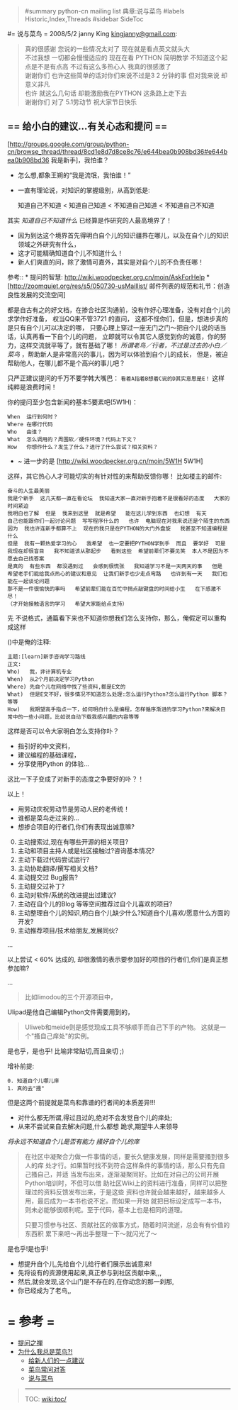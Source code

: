 > #summary python-cn mailing list 典章:说与菜鸟
> #labels Historic,Index,Threads
> #sidebar SideToc

#= 说与菜鸟 =
2008/5/2 janny King <kingjanny@gmail.com>:

> 真的很感谢     您说的一些情况太对了    现在就是看点英文就头大  
> 不过我想  一切都会慢慢适应的      现在在看 PYTHON 简明教学
> 不知道这个起点是不是有点高    不过有这么多热心人  我真的很感激了     
> 谢谢你们   也许这些简单的话对你们来说不过是3 2  分钟的事
> 但对我来说  却意义非凡  
> 也许    就这么几句话    却能激励我在PYTHON 这条路上走下去  
> 谢谢你们  对了  5.1劳动节 祝大家节日快乐 


## == 给小白的建议...有关心态和提问 ==
[http://groups.google.com/group/python-cn/browse_thread/thread/8cd1e8d7d8ce8c76/e644bea0b908bd36#e644bea0b908bd36 我是新手]，我怕谁？

 * 怎么想,都象王朔的“我是流氓，我怕谁！”
 * 一直有理论说，对知识的掌握级别，从高到低是:


    知道自己不知道
        < 知道自己知道
            < 不知道自己知道
                < 不知道自己不知道



其实 *知道自已不知道什么* 已经算是作研究的人最高境界了！
 * 因为到达这个境界首先得明白自个儿的知识疆界在哪儿，以及在自个儿的知识领域之外研究有什么，
 * 这才可能精确知道自个儿不知道什么！
 * 新人们爽直的问，除了激情可嘉外，其实是对自个儿的不负责任哪！

参考::
    * 提问的智慧: http://wiki.woodpecker.org.cn/moin/AskForHelp
    * [http://zoomquiet.org/res/s5/050730-usMaillist/ 邮件列表的规范和礼节：创造良性发展的交流空间]

都是自古有之的好文档，在掺合社区沟通前，没有作好心理准备，没有对自个儿的求学作好准备，
权当QQ来不管3721 的直问，
这都不怪你们，但是，想进步真的是只有自个儿可以决定的哪，
只要心理上穿过一座无门之门～把自个儿说的话当话，认真再看一下自个儿的问题，
立即就可以令其它人感觉到你的诚意，你的努力，这样交流就平等了，就有基础了哪！
*所谓老鸟／行者，不过是过去的小白／菜鸟* ，帮助新人是非常高兴的事儿，因为可以体验到自个儿的成长，
但是，被迫帮助他人，在哪儿都不是个高兴的事儿吧？

只严正建议提问的千万不要学韩大嘴巴： `看着A指着B想着C说的D其实意思是E！`
这样纯粹是浪费时间！

你的提问至少包含新闻的基本5要素吧(5W1H)：

    When  运行到何时？
    Where 在哪行代码
    Who   由谁？
    What  怎么调用的？周围软／硬件环境？代码上下文？
    How   你想作什么？发生了什么？进行了什么尝试？相关资料？

 * ~ 进一步的是 [http://wiki.woodpecker.org.cn/moin/5W1H 5W1H]

这样，其它热心人才可能切实的有针对性的来帮助反馈你哪！
比如楼主的邮件:

    奋斗的人生最美丽
    我是个新手  这几天都一直在看论坛  我知道大家一直对新手抱着不是很看好的态度   大家的时间紧迫 
    我明白也了解  但是  我来到这里  就是希望   能在这儿学到东西  也幻想  有天  
    自己也能跟你们一起讨论问题  写写程序什么的   也许  电脑现在对我来说还是个陌生的东西   
    因为  我也许连新手都算不上  现在的我只是在PYTHON的大门外盘旋   我甚至不知道编程是什么  
    但是  我有一颗热爱学习的心   我希望  也一定要把PYTHON学到手  而且  要学好  可是  
    我现在却很盲目   我不知道该从那起步   看到这些  希望前辈们不要见笑  本人不是因为不愿去自己找答案  
    是真的  有些东西  都没遇到过   会感到很慌张   我知道学习不是一天两天的事   但是   
    希望老手们能给我点热心的建议和意见  让我们新手也少走点弯路   也许到有一天   我们也能在一起谈论问题  
    那不是一件很愉快的事吗   希望前辈们能在百忙中捎点敲键盘的时间给小生   在下感激不尽！   
    （才开始接触语言的学习   希望大家能给点支持）


先 不说格式，通篇看下来也不知道你想我们怎么支持你，那么，俺假定可以重构成这样

()中是俺的注释:

    主题:[learn]新手咨询学习路线
    正文:
    Who)   我，非计算机专业
    When)  从2个月前决定学习Python
    Where) 先自个儿在网络中找了些资料,都是E文的
    What)  但是E文不好，很多情况不知道怎么处理:怎么运行Python?怎么运行Python 脚本？等等
    How)   我期望高手指点一下，如何明白什么是编程，怎样循序渐进的学习Python?来解决日常中的一些小问题，比如说自动下载我感兴趣的内容等等

这样是否可以令大家明白怎么支持你卟？

 * 指引好的中文资料，
 * 建议编程的基础课程，
 * 分享使用Python 的体验...

这比一下子变成了对新手的态度之争要好的卟？！

以上！

 * 用劳动庆祝劳动节是劳动人民的老传统！
 * 谁都是菜鸟走过来的...
 * 想掺合项目的行者们,你们有表现出诚意嘛?

0. 主动搜索过,现在有哪些开源的相关项目?
1. 主动和项目主持人或是社区接触过?咨询基本情况?
2. 主动下载过代码尝试运行?
3. 主动协助翻译/撰写相关文档?
4. 主动提交过 Bug报告?
5. 主动提交过补丁?
6. 主动对软件/系统的改进提出过建议?
7. 主动在自个儿的Blog 等等空间推荐过自个儿喜欢的项目?
8. 主动整理自个儿的知识,明白自个儿缺少什么?知道自个儿喜欢/愿意什么方面的开发?
9. 主动推荐项目/技术给朋友,发展同伙?

...

以上尝试 < 60% 达成的, 却很激情的表示要参加好的项目的行者们,你们是真正想参加嘛?

...

> 比如limodou的三个开源项目中，

Ulipad是他自己编辑Python文件需要用到的，

> Uliweb和meide则是感觉现成工具不够顺手而自己下手的产物。
> 这就是一个"搔自己痒处"的实例。
>

是也乎，是也乎! 比喻非常贴切,而且亲切 ;)

增补前提:

    0. 知道自个儿哪儿庠
    1. 真的去"掻"

但是这两个前提就是菜鸟和靠谱的行者间的本质差异!!!
 * 对什么都无所谓,得过且过的,绝对不会发觉自个儿的痒处;
 * 从来不尝试亲自去解决问题,什么都想 跪求,期望牛人来领导

*将永远不知道自个儿是否有能力 掻好自个儿的庠*

> 在社区中凝聚合力做一件事情的话，要长久健康发展，同样是需要搔到很多人的痒
> 处才行。如果暂时找不到符合这样条件的事情的话，那么只有先自己搔自己，并适
> 当发布出来，逐渐凝聚同好。比如在对自己的公司开展Python培训时，不但可以借
> 助社区Wiki上的资料进行准备，同样可以把整理过的资料反馈发布出来，于是这些
> 资料也许就会越来越好，越来越多人用，最后成为一本书也说不定。而如果一开始
> 就把目标设定成写一本书，则未必能够很顺利呢。至于代码，基本上也是相同的道理。
>
> 只要习惯参与社区、贡献社区的做事方式，随着时间流逝，总会有有价值的东西积
> 累下来吧～再出手整理一下～就闪光了～
>

是也乎!是也乎!

 * 想提升自个儿,先给自个儿给行者们展示出诚意来!
 * 先将设有的资源使用起来,真正参与到社区贡献中来,,,
 * 然后,就会发现,这个山门是不存在的,在你动念的那一刹那,
 * 你已经成为了老鸟,,


# = 参考 =

- [提问之禅](ZenForAsk.html)
- [为什么我总是菜鸟?!](FreshWhyForever.html)
  + [给新人们的一点建议](FreshSuggestFor.html)
  + [菜鸟常问对答](FreshbirdFaq.html)
  + [说与菜鸟](FreshProposeFor.html)

> ----
> TOC: <wiki:toc/>

